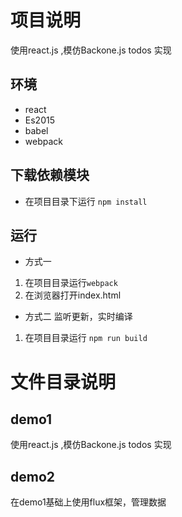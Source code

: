 # 项目说明
使用react.js ,模仿Backone.js todos 实现

## 环境
- react 
- Es2015
- babel
- webpack

## 下载依赖模块
- 在项目目录下运行 `npm install`
## 运行
- 方式一
1. 在项目目录运行`webpack`
2. 在浏览器打开index.html

- 方式二 监听更新，实时编译
1. 在项目目录运行 `npm run build`

# 文件目录说明
## demo1
使用react.js ,模仿Backone.js todos 实现
## demo2
在demo1基础上使用flux框架，管理数据